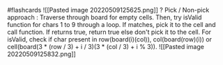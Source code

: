 #flashcards 
![[Pasted image 20220509125625.png]]
?
Pick / Non-pick approach : Traverse through board for empty cells. Then, try isValid function for chars 1 to 9 through a loop. If matches, pick it to the cell and call function. If returns true, return true else don't pick it to the cell. For isValid, check if char present in row(board(i)(col)), col(board(row)(i)) or cell(board(3 * (row / 3) + i / 3)(3 * (col / 3) + i % 3)).
![[Pasted image 20220509125832.png]]